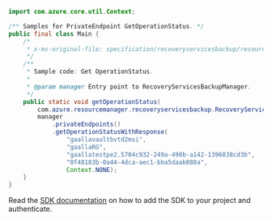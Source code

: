 ```java
import com.azure.core.util.Context;

/** Samples for PrivateEndpoint GetOperationStatus. */
public final class Main {
    /*
     * x-ms-original-file: specification/recoveryservicesbackup/resource-manager/Microsoft.RecoveryServices/stable/2022-02-01/examples/PrivateEndpointConnection/GetPrivateEndpointConnectionOperationStatus.json
     */
    /**
     * Sample code: Get OperationStatus.
     *
     * @param manager Entry point to RecoveryServicesBackupManager.
     */
    public static void getOperationStatus(
        com.azure.resourcemanager.recoveryservicesbackup.RecoveryServicesBackupManager manager) {
        manager
            .privateEndpoints()
            .getOperationStatusWithResponse(
                "gaallavaultbvtd2msi",
                "gaallaRG",
                "gaallatestpe2.5704c932-249a-490b-a142-1396838cd3b",
                "0f48183b-0a44-4dca-aec1-bba5daab888a",
                Context.NONE);
    }
}
```

Read the [SDK documentation](https://github.com/Azure/azure-sdk-for-java/blob/azure-resourcemanager-recoveryservicesbackup_1.0.0-beta.5/sdk/recoveryservicesbackup/azure-resourcemanager-recoveryservicesbackup/README.md) on how to add the SDK to your project and authenticate.
